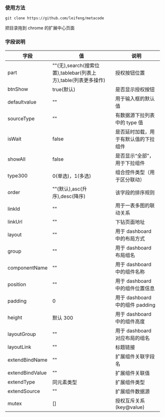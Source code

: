 ### 使用方法

```
git clone https://github.com/leifeng/metacode
```

把目录拖到 chrome 的扩展中心页面

### 字段说明

| 字段            | 值                                                             | 说明                                 |
| --------------- | -------------------------------------------------------------- | ------------------------------------ |
| part            | ""(无),search(搜索位置),tablebar(列表上方),table(列表更多操作) | 授权按钮位置                         |
| btnShow         | true(默认)                                                     | 是否显示授权按钮                     |
| defaultvalue    | ""                                                             | 用于输入框的默认值                   |
| sourceType      | ""                                                             | 有数据源下拉列表中的 type 值         |
| isWait          | false                                                          | 是否延时加载，用于有默认值的下拉组件 |
| showAll         | false                                                          | 是否显示“全部”，用于下拉组件         |
| type300         | 0(单选)，1(多选)                                               | 组合控件类型（用于区分联动）         |
| order           | ""(默认),asc(升序),desc(降序)                                  | 该字段的排序规则                     |
| linkId          | ""                                                             | 用于一表多图的联动关系               |
| linkUrl         | ""                                                             | 下钻页面地址                         |
| layout          | ""                                                             | 用于 dashboard 中的布局方式          |
| group           | ""                                                             | 用于 dashboard 布局组名              |
| componentName   | ""                                                             | 用于 dashboard 中的组件名称          |
| position        | ""                                                             | 用于 dashboard 中的组件位置信息      |
| padding         | 0                                                              | 用于 dashboard 中的组件 padding      |
| height          | 默认 300                                                       | 用于 dashboard 中的组件高度          |
| layoutGroup     | ""                                                             | 用于 dashboard 对应布局的组名        |
| layoutLink      | ""                                                             | 标题链接                             |
| extendBindName  | ""                                                             | 扩展组件关联字段名                   |
| extendBindValue | ""                                                             | 扩展组件关联值                       |
| extendType      | 同元素类型                                                     | 扩展组件类型                         |
| extendSource    | ""                                                             | 扩展组件数据源                       |
| mutex           | []                                                             | 授权互斥关系 (key@value)             |
